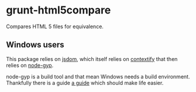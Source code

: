 grunt-html5compare
==================

Compares HTML 5 files for equivalence.

Windows users
-------------

This package relies on [jsdom](https://github.com/tmpvar/jsdom), which itself
relies on [contextify](https://github.com/brianmcd/contextify) that then relies
on [node-gyp](https://github.com/TooTallNate/node-gyp).

node-gyp is a build tool and that mean Windows needs a build environment.
Thankfully there is a guide
[a guide](https://github.com/TooTallNate/node-gyp#installation)
which should make life easier.
